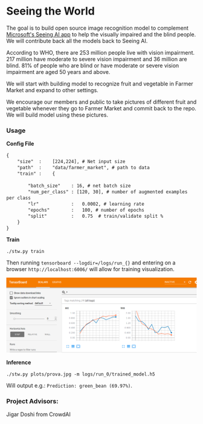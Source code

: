 # Seeing the World

The goal is to build open source image recognition model to complement [Microsoft's Seeing AI app](https://www.microsoft.com/en-us/seeing-ai) to help the visually impaired and the blind people. We will contribute back all the models back to Seeing AI.

According to WHO, there are 253 million people live with vision impairment. 217 million have moderate to severe vision impairment and 36 million are blind. 81% of people who are blind or have moderate or severe vision impairment are aged 50 years and above.

We will start with building model to recognize fruit and vegetable in Farmer Market and expand to other settings.

We encourage our members and public to take pictures of different fruit and vegetable whenever they go to Farmer Market and commit back to the repo. We will build model using these pictures.




### Usage

**Config File**
```
{
    "size"  :    [224,224], # Net input size
    "path"  :    "data/farmer_market", # path to data
    "train" :    {

        "batch_size"    : 16, # net batch size
        "num_per_class" : [120, 30], # number of augmented examples per class
        "lr"            :   0.0002, # learning rate
        "epochs"        :   100, # number of epochs
        "split"         :   0.75  # train/validate split %
    }
}
```

**Train**
```
./stw.py train
```
Then running `tensorboard --logdir=/logs/run_{}` and entering on a browser `http://localhost:6006/` will allow for training visualization.

<p align="center">
<img src="plots/tb.png" width="600"/>
</p>


**Inference**

```
./stw.py plots/prova.jpg -m logs/run_0/trained_model.h5
```
Will output e.g.: `Prediction: green_bean (69.97%)`.


### Project Advisors:
Jigar Doshi from CrowdAI



